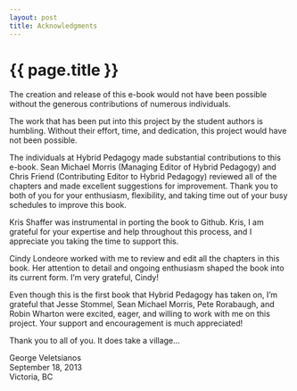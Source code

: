 ```yaml
---
layout: post
title: Acknowledgments
---
```


{{ page.title }}
================

The creation and release of this e-book would not have been possible without the generous contributions of numerous individuals.
 
The work that has been put into this project by the student authors is humbling. Without their effort, time, and dedication, this project would have not been possible. 
 
The individuals at Hybrid Pedagogy made substantial contributions to this e-book. Sean Michael Morris (Managing Editor of Hybrid Pedagogy) and Chris Friend (Contributing Editor to Hybrid Pedagogy) reviewed all of the chapters and made excellent suggestions for improvement. Thank you to both of you for your enthusiasm, flexibility, and taking time out of your busy schedules to improve this book.
 
Kris Shaffer was instrumental in porting the book to Github. Kris, I am grateful for your expertise and help throughout this process, and I appreciate you taking the time to support this.
 
Cindy Londeore worked with me to review and edit all the chapters in this book. Her attention to detail and ongoing enthusiasm shaped the book into its current form. I’m very grateful, Cindy!
 
Even though this is the first book that Hybrid Pedagogy has taken on, I’m grateful that Jesse Stommel, Sean Michael Morris, Pete Rorabaugh, and Robin Wharton were excited, eager, and willing to work with me on this project. Your support and encouragement is much appreciated!
 
Thank you to all of you. It does take a village…
 
George Veletsianos  
September 18, 2013  
Victoria, BC
